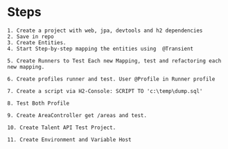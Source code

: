 
# Steps
    1. Create a project with web, jpa, devtools and h2 dependencies
    2. Save in repo
    3. Create Entities.
    4. Start Step-by-step mapping the entities using  @Transient
    
    5. Create Runners to Test Each new Mapping, test and refactoring each new mapping.
    
    6. Create profiles runner and test. User @Profile in Runner profile
    
    7. Create a script via H2-Console: SCRIPT TO 'c:\temp\dump.sql'

    8. Test Both Profile

    9. Create AreaController get /areas and test.

    10. Create Talent API Test Project.
    
    11. Create Environment and Variable Host
